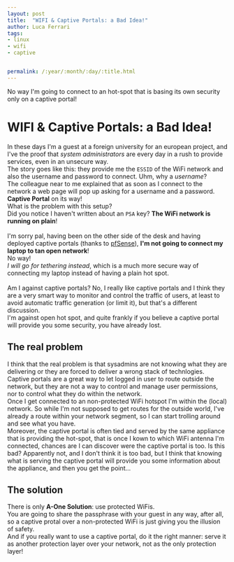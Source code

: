 ```yaml
---
layout: post
title:  "WIFI & Captive Portals: a Bad Idea!"
author: Luca Ferrari
tags:
- linux
- wifi
- captive


permalink: /:year/:month/:day/:title.html
---
```

No way I'm going to connect to an hot-spot that is basing its own security only on a captive portal!

# WIFI & Captive Portals: a Bad Idea!

In these days I'm a guest at a foreign university for an european project, and I've the proof that *system administrators* are every day in a rush to provide services, even in an unsecure way.
<br/>
The story goes like this: they provide me the `ESSID` of the WiFi network and also the username and password to connect. Uhm, why a *username*?
<br/>
The colleague near to me explained that as soon as I connect to the network a web page will pop up asking for a username and a password. **Captive Portal** on its way!
<br/>
What is the problem with this setup?
<br/>
Did you notice I haven't written about an `PSA` key? **The WiFi network is running on plain**!
<br/>
<br/>
I'm sorry pal, having been on the other side of the desk and having deployed captive portals (thanks to [pfSense](http://pfsense.org)), **I'm not going to connect my laptop to tan open network**!
<br/>
No way!
<br/>
*I will go for tethering instead*, which is a much more secure way of connecting my laptop instead of having a plain hot spot.
<br/>
<br/>
Am I against captive portals? No, I really like captive portals and I think they are a very smart way to monitor and control the traffic of users, at least to avoid automatic traffic generation (or limit it), but that's a different discussion.
<br/>
I'm against open hot spot, and quite frankly if you believe a captive portal will provide you some security, you have already lost.

## The real problem

I think that the real problem is that sysadmins are not knowing what they are delivering or they are forced to deliver a wrong stack of technlogies.
<br/>
Captive portals are a great way to let logged in user to route outside the network, but they are not a way to control and manage user permissions, nor to control what they do within the network.
<br/>
Once I get connected to an non-protected WiFi hotspot I'm within the (local) network. So while I'm not supposed to get routes for the outside world, I've already a route within your network segment, so I can start trolling around and see what you have.
<br/>
Moreover, the captive portal is often tied and served by the same appliance that is providing the hot-spot, that is once I kown to which WiFi antenna I'm connected, chances are I can discover were the captive portal is too. Is this bad? Apparently not, and I don't think it is too bad, but I think that knowing what is serving the captive portal will provide you some information about the appliance, and then you get the point...

## The solution

There is only **A-One Solution**: use protected WiFis.
<br/>
You are going to share the passphrase with your guest in any way, after all, so a captive protal over a non-protected WiFi is just giving you the illusion of safety.
<br/>
And if you really want to use a captive portal, do it the right manner: serve it as another protection layer over your network, not as the only protection layer!
